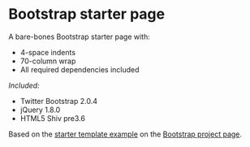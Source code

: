 Bootstrap starter page 
=====================

A bare-bones Bootstrap starter page with: 

- 4-space indents
- 70-column wrap
- All required dependencies included
        
*Included:*
    
- Twitter Bootstrap 2.0.4
- jQuery 1.8.0
- HTML5 Shiv pre3.6

Based on the [starter template example][eg] on the 
[Bootstrap project page][bootstrap-proj].    

[eg]:http://twitter.github.com/bootstrap/examples/starter-template.html
[bootstrap-proj]:http://twitter.github.com/bootstrap/
    